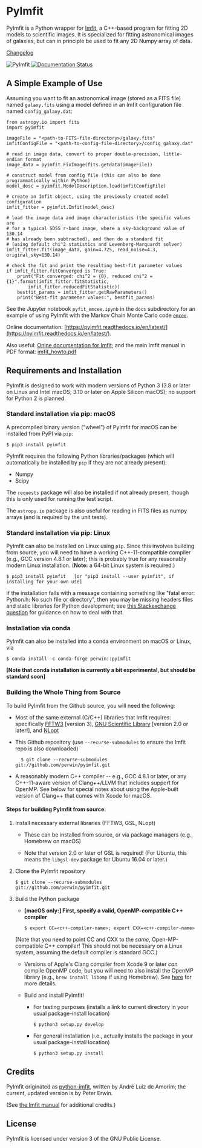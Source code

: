 # PyImfit

PyImfit is a Python wrapper for [Imfit](https://github.com/perwin/imfit), a C++-based program for fitting
2D models to scientific images. It is specialized for fitting astronomical images of galaxies, but can in 
principle be used to fit any 2D Numpy array of data. 

[Changelog](./CHANGELOG.md)

[comment]: <> ([![Build Status]&#40;https://travis-ci.org/perwin/pyimfit.svg?branch=master&#41;]&#40;https://travis-ci.org/perwin/pyimfit&#41;)

[comment]: <> (![PyImfit]&#40;https://github.com/perwin/pyimfit/workflows/PyImfit/badge.svg&#41;)
![PyImfit](https://github.com/perwin/pyimfit/actions/workflows/python-package.yml/badge.svg)
[![Documentation Status](https://readthedocs.org/projects/pyimfit/badge/?version=latest)](http://pyimfit.readthedocs.io/en/latest/?badge=latest)


## A Simple Example of Use

Assuming you want to fit an astronomical image (stored as a FITS file) named `galaxy.fits` using a model defined
in an Imfit configuration file named `config_galaxy.dat`:

    from astropy.io import fits
    import pyimfit
    
    imageFile = "<path-to-FITS-file-directory>/galaxy.fits"
    imfitConfigFile = "<path-to-config-file-directory>/config_galaxy.dat"

    # read in image data, convert to proper double-precision, little-endian format
    image_data = pyimfit.FixImage(fits.getdata(imageFile))

    # construct model from config file (this can also be done programmatically within Python)
    model_desc = pyimfit.ModelDescription.load(imfitConfigFile)

    # create an Imfit object, using the previously created model configuration
    imfit_fitter = pyimfit.Imfit(model_desc)

    # load the image data and image characteristics (the specific values are
    # for a typical SDSS r-band image, where a sky-background value of 130.14
    # has already been subtracted), and then do a standard fit
    # (using default chi^2 statistics and Levenberg-Marquardt solver)
    imfit_fitter.fit(image_data, gain=4.725, read_noise=4.3, original_sky=130.14)
    
    # check the fit and print the resulting best-fit parameter values
    if imfit_fitter.fitConverged is True:
        print("Fit converged: chi^2 = {0}, reduced chi^2 = {1}".format(imfit_fitter.fitStatistic,
            imfit_fitter.reducedFitStatistic))
        bestfit_params = imfit_fitter.getRawParameters()
        print("Best-fit parameter values:", bestfit_params)


See the Jupyter notebook `pyfit_emcee.ipynb` in the `docs` subdirectory for
an example of using PyImfit with the Markov Chain Monte Carlo code [`emcee`](http://dfm.io/emcee/current/).

Online documentation: [https://pyimfit.readthedocs.io/en/latest/](https://pyimfit.readthedocs.io/en/latest/).

Also useful: [Onine documentation for Imfit](https://imfit.readthedocs.io); and the main Imfit manual in PDF format:
[imfit_howto.pdf](http://www.mpe.mpg.de/~erwin/resources/imfit/imfit_howto.pdf)


## Requirements and Installation

PyImfit is designed to work with modern versions of Python 3 (3.8 or later on Linux and Intel macOS; 3.10 or later
on Apple Silicon macOS); no support for Python 2 is planned.

### Standard installation via pip: macOS

A precompiled binary version ("wheel") of PyImfit for macOS can be installed from PyPI via `pip`:

    $ pip3 install pyimfit

PyImfit requires the following Python libraries/packages (which will automatically be installed
by `pip` if they are not already present):

* Numpy
* Scipy

The `requests` package will also be installed if not already present, though this is only used
for running the test script.

The `astropy.io` package is also useful for reading in FITS files as numpy arrays (and is required by the
unit tests).


### Standard installation via pip: Linux

PyImfit can also be installed on Linux using `pip`. Since this involves building from source,
you will need to have a working C++-11-compatible compiler (e.g., GCC version 4.8.1 or later);
this is probably true for any reasonably modern Linux installation. (**Note:** a 64-bit Linux
system is required.)

    $ pip3 install pyimfit   [or "pip3 install --user pyimfit", if installing for your own use]

If the installation fails with a message containing something like "fatal error: Python.h: 
No such file or directory", then you may be missing headers files and static libraries for
Python development; see [this Stackexchange question](https://stackoverflow.com/questions/21530577/fatal-error-python-h-no-such-file-or-directory)
for guidance on how to deal with that.


### Installation via conda

PyImfit can also be installed into a conda environment on macOS or Linux, via

    $ conda install -c conda-forge perwin::pyimfit

**[Note that conda installation is currently a bit experimental, but should be standard soon]**


### Building the Whole Thing from Source

To build PyImfit from the Github source, you will need the following:

   * Most of the same external (C/C++) libraries that Imfit requires: specifically 
   [FFTW3](https://www.fftw.org) [version 3], [GNU Scientific Library](https://www.gnu.org/software/gsl/) [version 2.0
   or later!], and [NLopt](https://nlopt.readthedocs.io/en/latest/)
   
   * This Github repository (use `--recurse-submodules` to ensure the Imfit repo is also downloaded)
           
           $ git clone --recurse-submodules git://github.com/perwin/pyimfit.git

   * A reasonably modern C++ compiler -- e.g., GCC 4.8.1 or later, or any C++-11-aware version of 
   Clang++/LLVM that includes support for OpenMP. See below for special notes about using
   the Apple-built version of Clang++ that comes with Xcode for macOS.


#### Steps for building PyImfit from source:

1. Install necessary external libraries (FFTW3, GSL, NLopt)

    * These can be installed from source, or via package managers (e.g., Homebrew on macOS)
        
    * Note that version 2.0 or later of GSL is required! (For Ubuntu, this means
    the `libgsl-dev` package for Ubuntu 16.04 or later.)

2. Clone the PyImfit repository

       $ git clone --recurse-submodules git://github.com/perwin/pyimfit.git

3. Build the Python package

   * **[macOS only:] First, specify a valid, OpenMP-compatible C++ compiler**
   
         $ export CC=<c++-compiler-name>; export CXX=<c++-compiler-name>
        
    (Note that you need to point CC and CXX to the *same*, Open-MP-compatible C++ compiler!
    This should not be necessary on a Linux system, assuming the default compiler is standard GCC.)
    
      * Versions of Apple's Clang compiler from Xcode 9 or later *can* compile OpenMP code, but you
      will need to also install the OpenMP library (e.g., `brew install libomp` if using Homebrew).
      See [here](https://iscinumpy.gitlab.io/post/omp-on-high-sierra/) for more details.
   
   * Build and install PyImfit!
   
      * For testing purposes (installs a link to current directory in your usual package-install location)

            $ python3 setup.py develop

      * For general installation (i.e., actually installs the package in your usual package-install location)

            $ python3 setup.py install


## Credits

PyImfit originated as [python-imfit](https://github.com/streeto/python-imfit), written by André Luiz de Amorim; 
the current, updated version is by Peter Erwin.

(See [the Imfit manual](http://www.mpe.mpg.de/~erwin/resources/imfit/imfit_howto.pdf) for additional credits.)


## License

PyImfit is licensed under version 3 of the GNU Public License.

